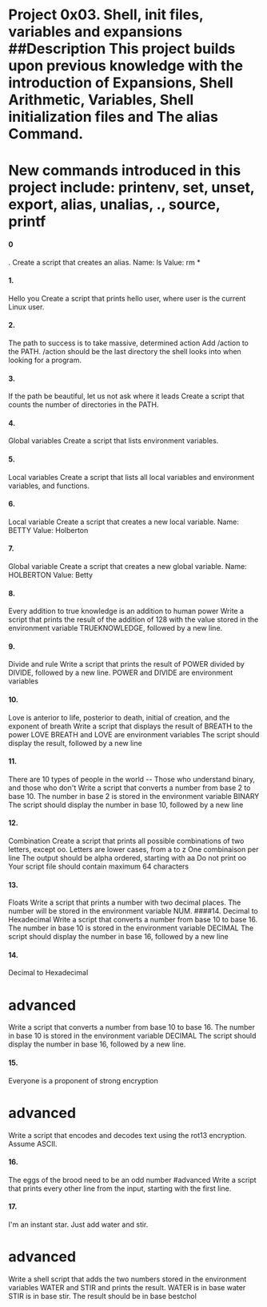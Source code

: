 # Project 0x03. Shell, init files, variables and expansions ##Description This project builds upon previous knowledge with the introduction of Expansions, Shell Arithmetic, Variables, Shell initialization files and The alias Command.

# New commands introduced in this project include: printenv, set, unset, export, alias, unalias, ., source, printf

#### 0
.<o> Create a script that creates an alias.
Name: ls
Value: rm *
#### 1. 
 Hello you Create a script that prints hello user, where user is the current Linux user.

 #### 2.
 The path to success is to take massive, determined action Add /action to the PATH. /action should be the last directory the shell looks into when looking for a program.
 
 #### 3.
 If the path be beautiful, let us not ask where it leads Create a script that counts the number of directories in the PATH.
  
 #### 4.
 Global variables Create a script that lists environment variables. 
   
 #### 5.
 Local variables Create a script that lists all local variables and environment variables, and functions.
   
 #### 6. 
 Local variable Create a script that creates a new local variable. Name: BETTY Value: Holberton
    
#### 7. 
 Global variable Create a script that creates a new global variable. Name: HOLBERTON Value: Betty
     
#### 8. 
 Every addition to true knowledge is an addition to human power Write a script that prints the result of the addition of 128 with the value stored in the environment variable TRUEKNOWLEDGE, followed by a new line. 
      
#### 9.
 Divide and rule Write a script that prints the result of POWER divided by DIVIDE, followed by a new line. POWER and DIVIDE are environment variables
      
#### 10. 
 Love is anterior to life, posterior to death, initial of creation, and the exponent of breath Write a script that displays the result of BREATH to the power LOVE
BREATH and LOVE are environment variables
The script should display the result, followed by a new line

#### 11.
 There are 10 types of people in the world -- Those who understand binary, and those who don't Write a script that converts a number from base 2 to base 10.
The number in base 2 is stored in the environment variable BINARY
The script should display the number in base 10, followed by a new line

#### 12.
 Combination Create a script that prints all possible combinations of two letters, except oo.
Letters are lower cases, from a to z
One combinaison per line
The output should be alpha ordered, starting with aa
Do not print oo
Your script file should contain maximum 64 characters

#### 13.
 Floats Write a script that prints a number with two decimal places. The number will be stored in the environment variable NUM. ####14. Decimal to Hexadecimal Write a script that converts a number from base 10 to base 16.
The number in base 10 is stored in the environment variable DECIMAL
The script should display the number in base 16, followed by a new line

#### 14. 
 Decimal to Hexadecimal
# advanced
Write a script that converts a number from base 10 to base 16.
The number in base 10 is stored in the environment variable DECIMAL
The script should display the number in base 16, followed by a new line.

#### 15.
 Everyone is a proponent of strong encryption
# advanced
Write a script that encodes and decodes text using the rot13 encryption. Assume ASCII.

#### 16. 
 The eggs of the brood need to be an odd number
#advanced
Write a script that prints every other line from the input, starting with the first line.

#### 17. 
 I'm an instant star. Just add water and stir.
# advanced
Write a shell script that adds the two numbers stored in the environment variables WATER and STIR and prints the result.
WATER is in base water
STIR is in base stir.
The result should be in base bestchol

